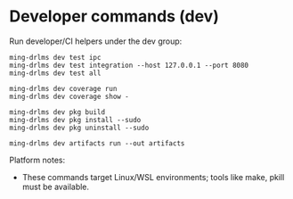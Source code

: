 # Developer commands (dev)

Run developer/CI helpers under the dev group:

```
ming-drlms dev test ipc
ming-drlms dev test integration --host 127.0.0.1 --port 8080
ming-drlms dev test all

ming-drlms dev coverage run
ming-drlms dev coverage show -

ming-drlms dev pkg build
ming-drlms dev pkg install --sudo
ming-drlms dev pkg uninstall --sudo

ming-drlms dev artifacts run --out artifacts
```

Platform notes:
- These commands target Linux/WSL environments; tools like make, pkill must be available.

